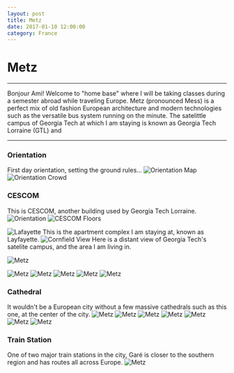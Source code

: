 ```yaml
---
layout: post
title: Metz
date: 2017-01-10 12:00:00
category: France
---
```


# Metz

---

Bonjour Ami! Welcome to "home base" where I will be taking classes during a semester abroad while traveling Europe.
Metz (pronounced Mess) is a perfect mix of old fashion European architecture and modern technologies such as the versatile bus system running on the minute.
The satelittle campus of Georgia Tech at which I am staying is known as Georgia Tech Lorraine (GTL) and 

---

### Orientation
First day orientation, setting the ground rules...
![Orientation Map](/blog/images/France/Metz/Metz-1.JPG)
![Orientation Crowd](/blog/images/France/Metz/Metz-2.JPG)
<!--![Orientation More](/blog/images/France/Metz/Metz-3.JPG)-->

### CESCOM
This is CESCOM, another building used by Georgia Tech Lorraine.
![Orientation](/blog/images/France/Metz/Metz-4.JPG)
![CESCOM Floors](/blog/images/France/Metz/Metz-5.JPG)
<!--![CESCOM Lobby](/blog/images/France/Metz/Metz-6.JPG)-->
![Lafayette](/blog/images/France/Metz/Metz-7.JPG)
This is the apartment complex I am staying at, known as Layfayette.
![Cornfield View](/blog/images/France/Metz/Metz-8.JPG)
Here is a distant view of Georgia Tech's satelite campus, and the area I am living in.

<!--![Metz](/blog/images/France/Metz/Metz-9.JPG)-->
<!--![Metz](/blog/images/France/Metz/Metz-10.JPG)-->
![Metz](/blog/images/France/Metz/Metz-11.JPG)
<!--![Metz](/blog/images/France/Metz/Metz-12.JPG)-->
<!--![Metz](/blog/images/France/Metz/Metz-13.JPG)-->
![Metz](/blog/images/France/Metz/Metz-14.JPG)
![Metz](/blog/images/France/Metz/Metz-15.JPG)
![Metz](/blog/images/France/Metz/Metz-16.JPG)
![Metz](/blog/images/France/Metz/Metz-17.JPG)
![Metz](/blog/images/France/Metz/Metz-18.JPG)

### Cathedral
It wouldn't be a European city without a few massive cathedrals such as this one, at the center of the city.
![Metz](/blog/images/France/Metz/Metz-19.JPG)
![Metz](/blog/images/France/Metz/Metz-20.JPG)
![Metz](/blog/images/France/Metz/Metz-21.JPG)
![Metz](/blog/images/France/Metz/Metz-22.JPG)
![Metz](/blog/images/France/Metz/Metz-23.JPG)
![Metz](/blog/images/France/Metz/Metz-24.JPG)
![Metz](/blog/images/France/Metz/Metz-25.JPG)

### Train Station
One of two major train stations in the city, Garé is closer to the southern region and has routes all across Europe.
![Metz](/blog/images/France/Metz/Metz-26.JPG)

